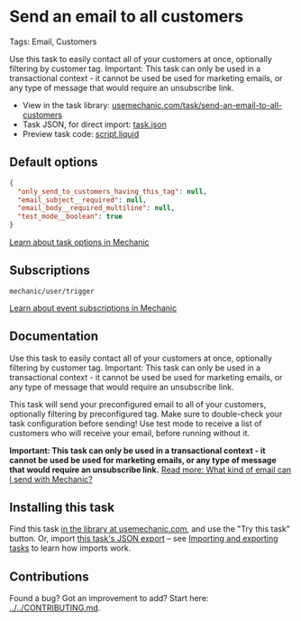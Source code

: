 # Send an email to all customers

Tags: Email, Customers

Use this task to easily contact all of your customers at once, optionally filtering by customer tag. Important: This task can only be used in a transactional context - it cannot be used be used for marketing emails, or any type of message that would require an unsubscribe link.

* View in the task library: [usemechanic.com/task/send-an-email-to-all-customers](https://usemechanic.com/task/send-an-email-to-all-customers)
* Task JSON, for direct import: [task.json](../../tasks/send-an-email-to-all-customers.json)
* Preview task code: [script.liquid](./script.liquid)

## Default options

```json
{
  "only_send_to_customers_having_this_tag": null,
  "email_subject__required": null,
  "email_body__required_multiline": null,
  "test_mode__boolean": true
}
```

[Learn about task options in Mechanic](https://docs.usemechanic.com/article/471-task-options)

## Subscriptions

```liquid
mechanic/user/trigger
```

[Learn about event subscriptions in Mechanic](https://docs.usemechanic.com/article/408-subscriptions)

## Documentation

Use this task to easily contact all of your customers at once, optionally filtering by customer tag. Important: This task can only be used in a transactional context - it cannot be used be used for marketing emails, or any type of message that would require an unsubscribe link.

This task will send your preconfigured email to all of your customers, optionally filtering by preconfigured tag. Make sure to double-check your task configuration before sending! Use test mode to receive a list of customers who will receive your email, before running without it.

**Important: This task can only be used in a transactional context - it cannot be used be used for marketing emails, or any type of message that would require an unsubscribe link.** [Read more: What kind of email can I send with Mechanic?](https://help.usemechanic.com/en/articles/3140336-what-kind-of-email-can-i-send-with-mechanic)

## Installing this task

Find this task [in the library at usemechanic.com](https://usemechanic.com/task/send-an-email-to-all-customers), and use the "Try this task" button. Or, import [this task's JSON export](../../tasks/send-an-email-to-all-customers.json) – see [Importing and exporting tasks](https://docs.usemechanic.com/article/505-importing-and-exporting-tasks) to learn how imports work.

## Contributions

Found a bug? Got an improvement to add? Start here: [../../CONTRIBUTING.md](../../CONTRIBUTING.md).
